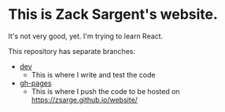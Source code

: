 # This is Zack Sargent's website.

It's not very good, yet.
I'm trying to learn React.

This repository has separate branches:
 - [dev](https://github.com/zsarge/website/tree/dev)
   - This is where I write and test the code
 - [gh-pages](https://github.com/zsarge/website/tree/gh-pages)
   - This is where I push the code to be hosted on https://zsarge.github.io/website/

